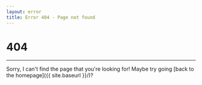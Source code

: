 ```yaml
---
layout: error
title: Error 404 - Page not found
---
```


<link rel="stylesheet" href="css/error.css">

# 404

***

Sorry, I can't find the page that you're looking for! Maybe try going [back to the homepage]({{ site.baseurl }}/)?
